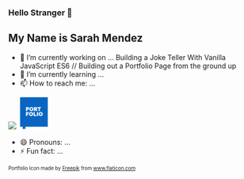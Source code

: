 ### Hello Stranger 👋
## My Name is Sarah Mendez 

- 🔭 I’m currently working on ... Building a Joke Teller With Vanilla JavaScript ES6 // Building out a Portfolio Page from the ground up
- 🌱 I’m currently learning ... 
- 📫 How to reach me: ...

[<img src="https://content.linkedin.com/content/dam/me/business/en-us/amp/brand-site/v2/bg/LI-Bug.svg.original.svg">](https://www.linkedin.com/in/srhmendez/)
[<img height=65px width=65px src="./Portfolio.svg">](https://sarahmendez.com)


- 😄 Pronouns: ...
- ⚡ Fun fact: ...





<style>
#credit {font-size:10px;}
</style>

<div id="credit">Portfolio Icon made by <a href="https://www.flaticon.com/authors/freepik" title="Freepik">Freepik</a> from <a href="https://www.flaticon.com/" title="Flaticon">www.flaticon.com</a></div>
